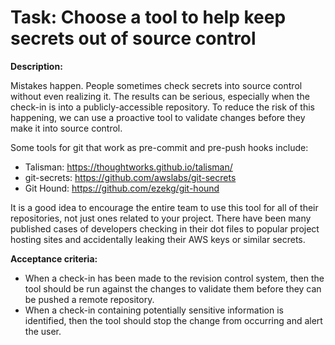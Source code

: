 # Task: Choose a tool to help keep secrets out of source control
**Description:**

Mistakes happen. People sometimes check secrets into source control without even
realizing it. The results can be serious, especially when the check-in is into a
publicly-accessible repository. To reduce the risk of this happening, we can
use a proactive tool to validate changes before they make it into source
control.

Some tools for git that work as pre-commit and pre-push hooks include:

* Talisman: https://thoughtworks.github.io/talisman/
* git-secrets: https://github.com/awslabs/git-secrets
* Git Hound: https://github.com/ezekg/git-hound

It is a good idea to encourage the entire team to use this tool for all of their
repositories, not just ones related to your project. There have been many
published cases of developers checking in their dot files to popular project
hosting sites and accidentally leaking their AWS keys or similar secrets.

**Acceptance criteria:**

* When a check-in has been made to the revision control system, then the tool
  should be run against the changes to validate them before they can be pushed a
  remote repository.
* When a check-in containing potentially sensitive information is identified,
  then the tool should stop the change from occurring and alert the user.
